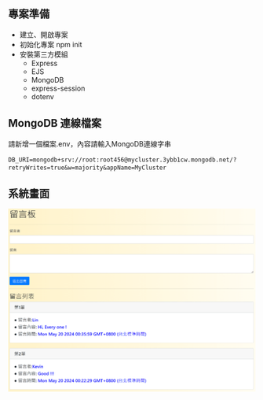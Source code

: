 ## 專案準備
* 建立、開啟專案
* 初始化專案 npm init
* 安裝第三方模組
  * Express
  * EJS
  * MongoDB
  * express-session
  * dotenv

## MongoDB 連線檔案
請新增一個檔案.env，內容請輸入MongoDB連線字串
```text=
DB_URI=mongodb+srv://root:root456@mycluster.3ybb1cw.mongodb.net/?retryWrites=true&w=majority&appName=MyCluster
```
## 系統畫面
![alt text](MessageBoard_Preview.png)

